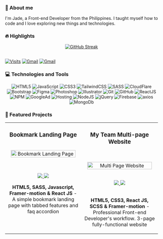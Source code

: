 <!-- About Section -->
### 👋 About me
<section>
  <p align="justify">
    I'm Jade, a Front-end Developer from the Philippines. I taught myself how to code and I love exploring new things and technologies.
  </p>
</section>
<!-- End of About -->

<!-- Highlight Section -->
### 🔥 Highlights
<div align="center">
  <a href="https://jade-music-playlist.pages.dev/" target="_blank">
    <img src="https://github-readme-streak-stats.herokuapp.com?user=jade-banares&theme=github-dark-dimmed&border_radius=5.5" alt="GitHub Streak"/>
  </a>
</div>
<!-- End of Highlight -->
<br>

[![Visits](https://komarev.com/ghpvc/?username=jade-banares&logo=GitHub&label=Visitors&color=1d1f21&logoColor=white&style=flat)](https://jade-banares.vercel.app/)
[![Gmail](https://img.shields.io/badge/Email_Me%21-1d1f21?style=flat&logo=gmail&logoColor=white)](mailto:jade.arinal.banares@gmail.com)
[![Gmail](https://img.shields.io/badge/LinkedIn%21-1d1f21?style=flat&logo=linkedin&logoColor=white)](https://www.linkedin.com/in/jade-banares/)

<!-- Skills -->
### 💻 Technologies and Tools

<div align="center">

  ![HTML5](https://img.shields.io/badge/-HTML5-1d1f21?style=flat&logo=HTML5&logoColor=E34F26)
  ![JavaScript](https://img.shields.io/badge/-JavaScript-1d1f21?style=flat&logo=javascript)
  ![CSS3](https://img.shields.io/badge/-CSS3-1d1f21?style=flat&logo=CSS3&logoColor=2c52e4)
  ![TailwindCSS](https://img.shields.io/badge/-Tailwind_CSS-1d1f21?style=flat&logo=tailwindcss&logoColor=3ebff8)
  ![SASS](https://img.shields.io/badge/-Sass-1d1f21?style=flat&logo=Sass&logoColor=CC6699)
  ![CloudFlare](https://img.shields.io/badge/-CloudFlare-1d1f21?style=flat&logo=cloudflare&logoColor=f48527)
  ![Bootstrap](https://img.shields.io/badge/-Bootstrap-1d1f21?style=flat&logo=Bootstrap&logoColor=7952B3)
  ![Figma](https://img.shields.io/badge/-Figma-1d1f21?style=flat&logo=Figma&logoColor=F24E1E)
  ![Photoshop](https://img.shields.io/badge/-Adobe_Photoshop-1d1f21?style=flat&logo=adobephotoshop&logoColor=2fa3f7)
  ![Illustrator](https://img.shields.io/badge/-Adobe_Illustrator-1d1f21?style=flat&logo=adobeillustrator&logoColor=FC6D26)
  ![Git](https://img.shields.io/badge/-Git-1d1f21?style=flat&logo=Git&logoColor=F05032)
  ![GitHub](https://img.shields.io/badge/-GitHub-1d1f21?style=flat&logo=GitHub&logoColor=ffffff)
  ![ReactJS](https://img.shields.io/badge/-React_JS-1d1f21?style=flat&logo=React&logoColor=66dbfb)
  ![NPM](https://img.shields.io/badge/-NPM-1d1f21?style=flat&logo=NPM&logoColor=cd3e3d)
  ![GoogleAd](https://img.shields.io/badge/-Google_Adsense-1d1f21?style=flat&logo=GoogleAdsense&logoColor=F5BB18)
  ![Hosting](https://img.shields.io/badge/-Web_Hosting-1d1f21?style=flat&logo=icloud&logoColor=fff)
  ![NodeJS](https://img.shields.io/badge/-NodeJS-1d1f21?style=flat&logo=nodedotjs&logoColor=#43853d)
  ![jQuery](https://img.shields.io/badge/-jQuery-1d1f21?style=flat&logo=jQuery&logoColor=0865a7)
  ![Firebase](https://img.shields.io/badge/-Firebase-1d1f21?style=flat&logo=firebase&logoColor=dd2c00)
  ![axios](https://img.shields.io/badge/-Axios-1d1f21?style=flat&logo=axios&logoColor=5a29e3)
  ![MongoDb](https://img.shields.io/badge/-MongoDB-1d1f21?style=flat&logo=mongodb&logoColor=00ee63)
</div>
<!-- End of Skills Section -->

<!-- Featured Project -->
### 📂 Featured Projects
<section>
  <table>
    <tr>
      <td  valign="top">
        <h3 align="center">Bookmark Landing Page</h3>
        <br />
        <div align="center">
          <a target="_blank" href="https://bookmark-by-jade.pages.dev/">
            <img src="https://res.cloudinary.com/dz209s6jk/image/upload/f_auto,q_auto,w_475/Challenges/hwi1ergmy7tibqa5bvyf.jpg" width="95%" alt="Bookmark Landing Page" />
          </a>
          </p>
          <br />
          <p align="center">
            <a href="https://github.com/data-sets/bookmark-landing-page" target="_blank">
              <img src="https://img.shields.io/static/v1?label=|&message=REPO&color=1d1f21&style=flat&logo=github&logoColor=fff" />
            </a>
            <a href="https://bookmark-by-jade.pages.dev/" target="_blank">
              <img src="https://img.shields.io/static/v1?label=|&message=WEBSITE&color=1d1f21&style=flat&logo=icloud&logoColor=fff" />
            </a>
        </div>
        <p align="center">
          <strong>HTML5, SASS, Javascript, Framer-motion & React JS</strong> - A simple bookmark landing page with tabbed features and faq accordion
        </p>
        <br>
      </td>
      <td  valign="top">
        <h3 align="center">My Team Multi-page Website</h3>
        <br />
        <p align="center">
          <a target="_blank" href="https://multi-page-by-jade.pages.dev/">
            <img src="https://res.cloudinary.com/dz209s6jk/image/upload/f_auto,q_auto,w_475/Challenges/vivqu9zlxbcv5mgxdjxq.jpg" width="95%" alt="Multi Page Website" />
          </a>
        </p>
        <br />
        <div align="center">
          <a href="https://github.com/data-sets/multi-page" target="_blank">
            <img src="https://img.shields.io/static/v1?label=|&message=REPO&color=1d1f21&style=flat&logo=github&logoColor=fff" />
          </a>
          <a href="https://multi-page-by-jade.pages.dev/" target="_blank">
            <img src="https://img.shields.io/static/v1?label=|&message=WEBSITE&color=1d1f21&style=flat&logo=icloud&logoColor=fff" />
          </a>
        </div>
        <br>
        <p align="center">
          <strong>HTML5, CSS3, React JS, SCSS & Framer-motion</strong> - Professional Front-end Developer's workflow. 3-page fully-functional website
        </p>
      </td>
    </tr>
  </table>
</section>
<!--End of Featured Project -->

